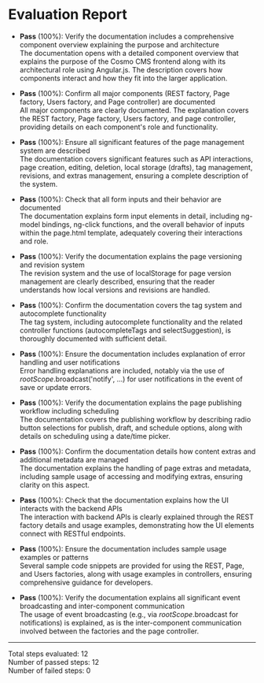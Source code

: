 # Evaluation Report

- **Pass** (100%): Verify the documentation includes a comprehensive component overview explaining the purpose and architecture  
  The documentation opens with a detailed component overview that explains the purpose of the Cosmo CMS frontend along with its architectural role using Angular.js. The description covers how components interact and how they fit into the larger application.

- **Pass** (100%): Confirm all major components (REST factory, Page factory, Users factory, and Page controller) are documented  
  All major components are clearly documented. The explanation covers the REST factory, Page factory, Users factory, and page controller, providing details on each component's role and functionality.

- **Pass** (100%): Ensure all significant features of the page management system are described  
  The documentation covers significant features such as API interactions, page creation, editing, deletion, local storage (drafts), tag management, revisions, and extras management, ensuring a complete description of the system.

- **Pass** (100%): Check that all form inputs and their behavior are documented  
  The documentation explains form input elements in detail, including ng-model bindings, ng-click functions, and the overall behavior of inputs within the page.html template, adequately covering their interactions and role.

- **Pass** (100%): Verify the documentation explains the page versioning and revision system  
  The revision system and the use of localStorage for page version management are clearly described, ensuring that the reader understands how local versions and revisions are handled.

- **Pass** (100%): Confirm the documentation covers the tag system and autocomplete functionality  
  The tag system, including autocomplete functionality and the related controller functions (autocompleteTags and selectSuggestion), is thoroughly documented with sufficient detail.

- **Pass** (100%): Ensure the documentation includes explanation of error handling and user notifications  
  Error handling explanations are included, notably via the use of $rootScope.$broadcast('notify', ...) for user notifications in the event of save or update errors.

- **Pass** (100%): Verify the documentation explains the page publishing workflow including scheduling  
  The documentation covers the publishing workflow by describing radio button selections for publish, draft, and schedule options, along with details on scheduling using a date/time picker.

- **Pass** (100%): Confirm the documentation details how content extras and additional metadata are managed  
  The documentation explains the handling of page extras and metadata, including sample usage of accessing and modifying extras, ensuring clarity on this aspect.

- **Pass** (100%): Check that the documentation explains how the UI interacts with the backend APIs  
  The interaction with backend APIs is clearly explained through the REST factory details and usage examples, demonstrating how the UI elements connect with RESTful endpoints.

- **Pass** (100%): Ensure the documentation includes sample usage examples or patterns  
  Several sample code snippets are provided for using the REST, Page, and Users factories, along with usage examples in controllers, ensuring comprehensive guidance for developers.

- **Pass** (100%): Verify the documentation explains all significant event broadcasting and inter-component communication  
  The usage of event broadcasting (e.g., via $rootScope.$broadcast for notifications) is explained, as is the inter-component communication involved between the factories and the page controller.

---

Total steps evaluated: 12  
Number of passed steps: 12  
Number of failed steps: 0